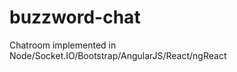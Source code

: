 buzzword-chat
=============

Chatroom implemented in Node/Socket.IO/Bootstrap/AngularJS/React/ngReact

